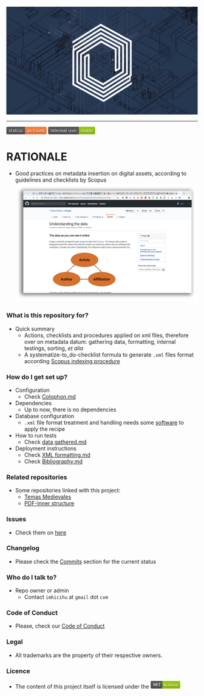 <p align="center">
  <img src="images/9GVww258QVGWQpCdk4GpZA.webp?raw=true" alt="Logotipo de Scopus-metadata"/>
</p>

---

![stability-wip](images/3278295154-status_archived.png)
![internaluse-green](images/3847436881-internal_use_stable.png)

# RATIONALE #

* Good practices on metadata insertion on digital assets, according to guidelines and checklists by Scopus
![scopus.jpeg](images/1207730341-scopus.jpeg)

### What is this repository for? ###

* Quick summary
    - Actions, checklists and procedures applied on xml files, therefore over on metadata datum: gathering data, formatting, internal testings, sorting, _et alia_
	- A systematize-to_do-checklist formula to generate `.xml` files format according [Scopus indexing procedure](https://www.ubijournal.com/scopus-indexed-journals/)

### How do I get set up? ###

* Configuration
    - Check [Colophon.md](Colophon.md)
* Dependencies
    - Up to now, there is no dependencies
* Database configuration
    - `.xml` file format treatment and handling needs some [software](Colophon.md) to apply the recipe
* How to run tests
    - Check [data gathered.md](Data_gathered.md)
* Deployment instructions
    - Check [XML formatting.md](XML_formatting.md)
    - Check [Bibliography.md](Bibliography.md)

### Related repositories ###

* Some repositories linked with this project:
     - [Temas Medievales](https://bitbucket.org/imhicihu/temas-medievales-project/src/)
     - [PDF-Inner structure](https://bitbucket.org/imhicihu/pdf-inner-structure/src/master/)

### Issues ###

* Check them on [here](https://bitbucket.org/imhicihu/scopus-metadata/issues)

### Changelog ###

* Please check the [Commits](https://bitbucket.org/imhicihu/scopus-metadata/commits/) section for the current status

### Who do I talk to? ###

* Repo owner or admin
    - Contact `imhicihu` at `gmail` dot `com`

### Code of Conduct

* Please, check our [Code of Conduct](code_of_conduct.md)

### Legal ###

* All trademarks are the property of their respective owners.

### Licence ###

* The content of this project itself is licensed under the ![MIT Licence](images/2049852260-MIT-license-green.png)   
